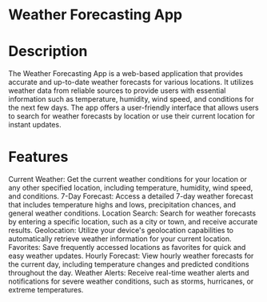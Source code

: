 # Weather Forecasting App
# Description
The Weather Forecasting App is a web-based application that provides accurate and up-to-date weather forecasts for various locations. It utilizes weather data from reliable sources to provide users with essential information such as temperature, humidity, wind speed, and conditions for the next few days. The app offers a user-friendly interface that allows users to search for weather forecasts by location or use their current location for instant updates.

# Features
Current Weather: Get the current weather conditions for your location or any other specified location, including temperature, humidity, wind speed, and conditions.
7-Day Forecast: Access a detailed 7-day weather forecast that includes temperature highs and lows, precipitation chances, and general weather conditions.
Location Search: Search for weather forecasts by entering a specific location, such as a city or town, and receive accurate results.
Geolocation: Utilize your device's geolocation capabilities to automatically retrieve weather information for your current location.
Favorites: Save frequently accessed locations as favorites for quick and easy weather updates.
Hourly Forecast: View hourly weather forecasts for the current day, including temperature changes and predicted conditions throughout the day.
Weather Alerts: Receive real-time weather alerts and notifications for severe weather conditions, such as storms, hurricanes, or extreme temperatures.


